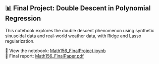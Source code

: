 ## 📊 Final Project: Double Descent in Polynomial Regression

This notebook explores the double descent phenomenon using synthetic sinusoidal data and real-world weather data, with Ridge and Lasso regularization.

🔗 View the notebook: [Math156_FinalProject.ipynb](DoubleDescent.ipynb)  
📄 Final report: [Math156_FinalPaper.pdf](DoubleDescentReport.pdf)
